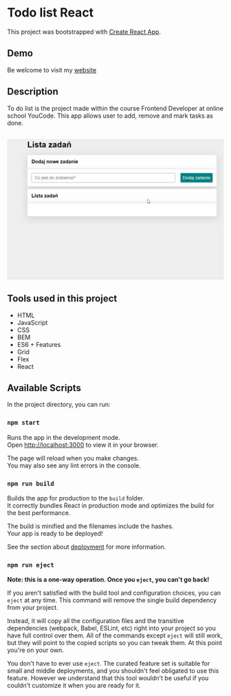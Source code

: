 # Todo list React
This project was bootstrapped with [Create React App](https://github.com/facebook/create-react-app).

## Demo
Be welcome to visit my [website](https://ursmal1948.github.io/todo-list-react/)

## Description
 To do list is the project made within the course Frontend Developer at online school YouCode. This app allows user to add, remove and mark tasks as done.

##
<img src="https://github.com/ursmal1948/todo-list-react/blob/gh-pages/animation__toDoList.gif" width="700px">

 ## Tools used in this project
 - HTML
 - JavaScript
 - CSS
 - BEM
 - ES6 + Features
 - Grid
 - Flex
 - React


## Available Scripts

In the project directory, you can run:

### `npm start`

Runs the app in the development mode.\
Open [http://localhost:3000](http://localhost:3000) to view it in your browser.

The page will reload when you make changes.\
You may also see any lint errors in the console.


### `npm run build`

Builds the app for production to the `build` folder.\
It correctly bundles React in production mode and optimizes the build for the best performance.

The build is minified and the filenames include the hashes.\
Your app is ready to be deployed!

See the section about [deployment](https://facebook.github.io/create-react-app/docs/deployment) for more information.

### `npm run eject`

**Note: this is a one-way operation. Once you `eject`, you can't go back!**

If you aren't satisfied with the build tool and configuration choices, you can `eject` at any time. This command will remove the single build dependency from your project.

Instead, it will copy all the configuration files and the transitive dependencies (webpack, Babel, ESLint, etc) right into your project so you have full control over them. All of the commands except `eject` will still work, but they will point to the copied scripts so you can tweak them. At this point you're on your own.

You don't have to ever use `eject`. The curated feature set is suitable for small and middle deployments, and you shouldn't feel obligated to use this feature. However we understand that this tool wouldn't be useful if you couldn't customize it when you are ready for it.

